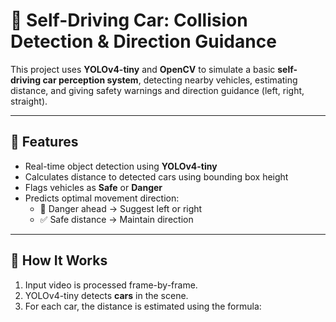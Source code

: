 # 🚗 Self-Driving Car: Collision Detection & Direction Guidance

This project uses **YOLOv4-tiny** and **OpenCV** to simulate a basic **self-driving car perception system**, detecting nearby vehicles, estimating distance, and giving safety warnings and direction guidance (left, right, straight).

---

## 🎯 Features

- Real-time object detection using **YOLOv4-tiny**
- Calculates distance to detected cars using bounding box height
- Flags vehicles as **Safe** or **Danger**
- Predicts optimal movement direction:
  - 🔴 Danger ahead → Suggest left or right
  - ✅ Safe distance → Maintain direction

---

## 🧠 How It Works

1. Input video is processed frame-by-frame.
2. YOLOv4-tiny detects **cars** in the scene.
3. For each car, the distance is estimated using the formula:

